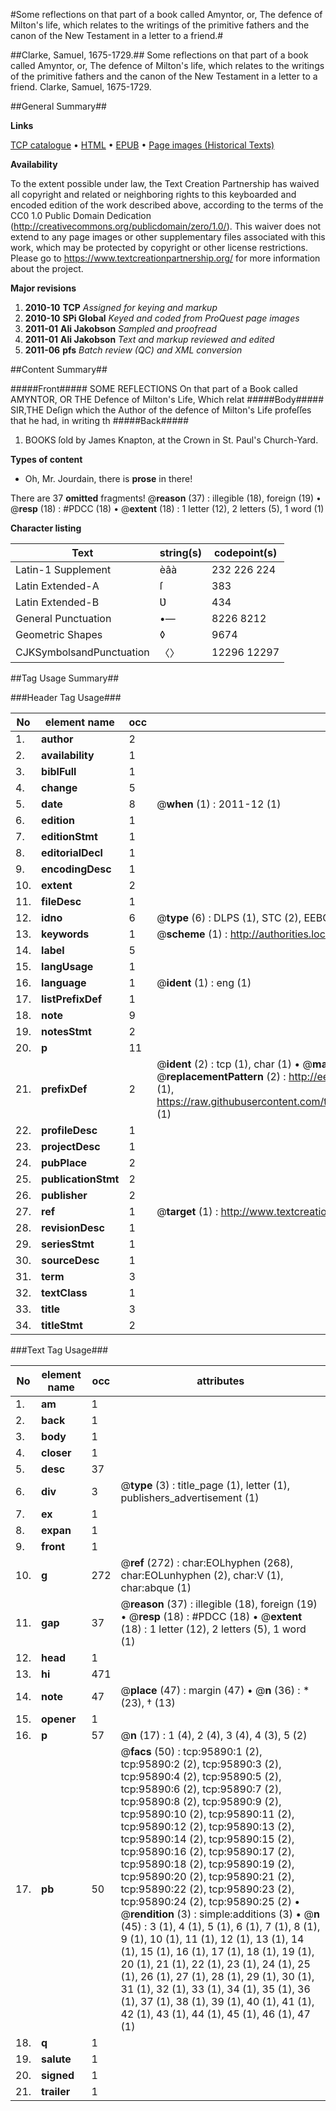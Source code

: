 #Some reflections on that part of a book called Amyntor, or, The defence of Milton's life, which relates to the writings of the primitive fathers and the canon of the New Testament in a letter to a friend.#

##Clarke, Samuel, 1675-1729.##
Some reflections on that part of a book called Amyntor, or, The defence of Milton's life, which relates to the writings of the primitive fathers and the canon of the New Testament in a letter to a friend.
Clarke, Samuel, 1675-1729.

##General Summary##

**Links**

[TCP catalogue](http://www.ota.ox.ac.uk/tcp/)  • 
[HTML](http://tei.it.ox.ac.uk/tcp/Texts-HTML/free/A69/A69765.html)  • 
[EPUB](http://tei.it.ox.ac.uk/tcp/Texts-EPUB/free/A69/A69765.epub) • 
[Page images (Historical Texts)](https://historicaltexts.jisc.ac.uk/eebo-12950725e)

**Availability**

To the extent possible under law, the Text Creation Partnership has waived all copyright and related or neighboring rights to this keyboarded and encoded edition of the work described above, according to the terms of the CC0 1.0 Public Domain Dedication (http://creativecommons.org/publicdomain/zero/1.0/). This waiver does not extend to any page images or other supplementary files associated with this work, which may be protected by copyright or other license restrictions. Please go to https://www.textcreationpartnership.org/ for more information about the project.

**Major revisions**

1. __2010-10__ __TCP__ *Assigned for keying and markup*
1. __2010-10__ __SPi Global__ *Keyed and coded from ProQuest page images*
1. __2011-01__ __Ali Jakobson__ *Sampled and proofread*
1. __2011-01__ __Ali Jakobson__ *Text and markup reviewed and edited*
1. __2011-06__ __pfs__ *Batch review (QC) and XML conversion*

##Content Summary##

#####Front#####
SOME REFLECTIONS On that part of a Book called AMYNTOR, OR THE Defence of Milton's Life, Which relat
#####Body#####
SIR,THE Deſign which the Author of the defence of Milton's Life profeſſes that he had, in writing th
#####Back#####

1. BOOKS ſold by James Knapton, at the Crown in St. Paul's Church-Yard.

**Types of content**

  * Oh, Mr. Jourdain, there is **prose** in there!

There are 37 **omitted** fragments! 
 @__reason__ (37) : illegible (18), foreign (19)  •  @__resp__ (18) : #PDCC (18)  •  @__extent__ (18) : 1 letter (12), 2 letters (5), 1 word (1)

**Character listing**


|Text|string(s)|codepoint(s)|
|---|---|---|
|Latin-1 Supplement|èâà|232 226 224|
|Latin Extended-A|ſ|383|
|Latin Extended-B|Ʋ|434|
|General Punctuation|•—|8226 8212|
|Geometric Shapes|◊|9674|
|CJKSymbolsandPunctuation|〈〉|12296 12297|

##Tag Usage Summary##

###Header Tag Usage###

|No|element name|occ|attributes|
|---|---|---|---|
|1.|__author__|2||
|2.|__availability__|1||
|3.|__biblFull__|1||
|4.|__change__|5||
|5.|__date__|8| @__when__ (1) : 2011-12 (1)|
|6.|__edition__|1||
|7.|__editionStmt__|1||
|8.|__editorialDecl__|1||
|9.|__encodingDesc__|1||
|10.|__extent__|2||
|11.|__fileDesc__|1||
|12.|__idno__|6| @__type__ (6) : DLPS (1), STC (2), EEBO-CITATION (1), OCLC (1), VID (1)|
|13.|__keywords__|1| @__scheme__ (1) : http://authorities.loc.gov/ (1)|
|14.|__label__|5||
|15.|__langUsage__|1||
|16.|__language__|1| @__ident__ (1) : eng (1)|
|17.|__listPrefixDef__|1||
|18.|__note__|9||
|19.|__notesStmt__|2||
|20.|__p__|11||
|21.|__prefixDef__|2| @__ident__ (2) : tcp (1), char (1)  •  @__matchPattern__ (2) : ([0-9\-]+):([0-9IVX]+) (1), (.+) (1)  •  @__replacementPattern__ (2) : http://eebo.chadwyck.com/downloadtiff?vid=$1&page=$2 (1), https://raw.githubusercontent.com/textcreationpartnership/Texts/master/tcpchars.xml#$1 (1)|
|22.|__profileDesc__|1||
|23.|__projectDesc__|1||
|24.|__pubPlace__|2||
|25.|__publicationStmt__|2||
|26.|__publisher__|2||
|27.|__ref__|1| @__target__ (1) : http://www.textcreationpartnership.org/docs/. (1)|
|28.|__revisionDesc__|1||
|29.|__seriesStmt__|1||
|30.|__sourceDesc__|1||
|31.|__term__|3||
|32.|__textClass__|1||
|33.|__title__|3||
|34.|__titleStmt__|2||


###Text Tag Usage###

|No|element name|occ|attributes|
|---|---|---|---|
|1.|__am__|1||
|2.|__back__|1||
|3.|__body__|1||
|4.|__closer__|1||
|5.|__desc__|37||
|6.|__div__|3| @__type__ (3) : title_page (1), letter (1), publishers_advertisement (1)|
|7.|__ex__|1||
|8.|__expan__|1||
|9.|__front__|1||
|10.|__g__|272| @__ref__ (272) : char:EOLhyphen (268), char:EOLunhyphen (2), char:V (1), char:abque (1)|
|11.|__gap__|37| @__reason__ (37) : illegible (18), foreign (19)  •  @__resp__ (18) : #PDCC (18)  •  @__extent__ (18) : 1 letter (12), 2 letters (5), 1 word (1)|
|12.|__head__|1||
|13.|__hi__|471||
|14.|__note__|47| @__place__ (47) : margin (47)  •  @__n__ (36) : * (23), † (13)|
|15.|__opener__|1||
|16.|__p__|57| @__n__ (17) : 1 (4), 2 (4), 3 (4), 4 (3), 5 (2)|
|17.|__pb__|50| @__facs__ (50) : tcp:95890:1 (2), tcp:95890:2 (2), tcp:95890:3 (2), tcp:95890:4 (2), tcp:95890:5 (2), tcp:95890:6 (2), tcp:95890:7 (2), tcp:95890:8 (2), tcp:95890:9 (2), tcp:95890:10 (2), tcp:95890:11 (2), tcp:95890:12 (2), tcp:95890:13 (2), tcp:95890:14 (2), tcp:95890:15 (2), tcp:95890:16 (2), tcp:95890:17 (2), tcp:95890:18 (2), tcp:95890:19 (2), tcp:95890:20 (2), tcp:95890:21 (2), tcp:95890:22 (2), tcp:95890:23 (2), tcp:95890:24 (2), tcp:95890:25 (2)  •  @__rendition__ (3) : simple:additions (3)  •  @__n__ (45) : 3 (1), 4 (1), 5 (1), 6 (1), 7 (1), 8 (1), 9 (1), 10 (1), 11 (1), 12 (1), 13 (1), 14 (1), 15 (1), 16 (1), 17 (1), 18 (1), 19 (1), 20 (1), 21 (1), 22 (1), 23 (1), 24 (1), 25 (1), 26 (1), 27 (1), 28 (1), 29 (1), 30 (1), 31 (1), 32 (1), 33 (1), 34 (1), 35 (1), 36 (1), 37 (1), 38 (1), 39 (1), 40 (1), 41 (1), 42 (1), 43 (1), 44 (1), 45 (1), 46 (1), 47 (1)|
|18.|__q__|1||
|19.|__salute__|1||
|20.|__signed__|1||
|21.|__trailer__|1||
